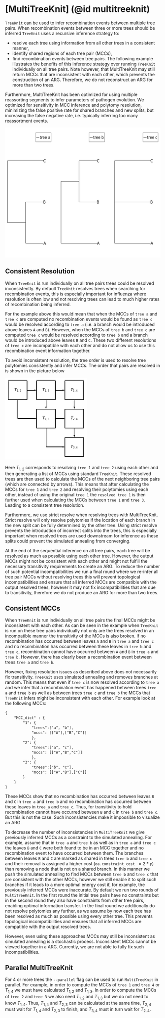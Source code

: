 # [MultiTreeKnit] (@id multitreeknit)

`TreeKnit` can be used to infer recombination events between multiple tree pairs. When recombination events between three or more trees should be inferred `TreeKnit` uses a recursive inference strategy to:
- resolve each tree using information from all other trees in a consistent manner,
- identify shared regions of each tree pair (MCCs),
- find recombination events between tree pairs.
The following example illustrates the benefits of this inference strategy over running `TreeKnit` individually on all tree pairs. Note however, that MultiTreeKnit may still return MCCs that are inconsistent with each other, which prevents the construction of an ARG. Therefore, we do not reconstruct an ARG for more than two trees. 

Furthermore, MultiTreeKnit has been optimized for using multiple reassorting segments to infer parameters of pathogen evolution. We optimized for sensitivity in MCC inference and polytomy resolution, minimizing the false positive rate for shared branches and new splits, but increasing the false negative rate, i.e. typically inferring too many reassortment events. 

![plot](./Pictures/MultiTK_example.png)
## Consistent Resolution

When `TreeKnit` is run individually on all tree pairs trees could be resolved inconsistently. By default `TreeKnit` resolves trees when searching for recombination events, this is especially important for influenza where resolution is often low and not resolving trees can lead to much higher rates of recombination being inferred. 

For the example above this would mean that when the MCCs of `tree a` and `tree c` are computed no recombination events would be found as `tree c` would be resolved according to `tree a` (i.e. a branch would be introduced above leaves `A` and `B`). However, when the MCCs of `tree b` and `tree c` are computed `tree c` would be resolved according to `tree b` and a branch would be introduced above leaves `B` and `C`. These two different resolutions of `tree c` are incompatible with each other and do not allow us to use this recombination event information together.

To avoid inconsistent resolution, the tree order is used to resolve tree polytomies consistently and infer MCCs. The order that pairs are resolved in is shown in the picture below 

![plot](./Pictures/resolution_order.png)

Here $T_{1,2}$ corresponds to resolving `tree 1` and `tree 2` using each other and then generating a list of MCCs using standard `TreeKnit`. These resolved trees are then used to calculate the MCCs of the next neighboring tree pairs (which are connected by arrows). This means that after calculating the MCCs for `tree 1` and `tree 2` and resolving their polytomies using each other, instead of using the original `tree 1` the `resolved tree 1` is then further used when calculating the MCCs between `tree 1` and `tree 3`. Leading to a consistent tree resolution.

Furthermore, we use strict resolve when resolving trees with MultiTreeKnit. Strict resolve will only resolve polytomies if the location of each branch in the new split can be fully determined by the other tree. Using strict resolve prevents the introduction of incorrect splits into the trees, this is especially important when resolved trees are used downstream for inference as these splits could prevent the simulated annealing from converging. 

At the end of the sequential inference on all tree pairs, each tree will be resolved as much as possible using each other tree. However, the output MCCs might not be consistent with each other and might not fulfill the necessary transitivity requirements to create an ARG. To reduce the number of such potential incompatibilities we run a final round where we re-infer all tree pair MCCs without resolving trees this will prevent topological incompatibilities and ensure that all inferred MCCs are compatible with the output resolved trees, however it may not fix incompatibilities that are due to transitivity, therefore we do not produce an ARG for more than two trees. 

## Consistent MCCs

When `TreeKnit` is run individually on all tree pairs the final MCCs might be inconsistent with each other. 
As can be seen in the example when `TreeKnit` is run on these tree pairs individually not only are the trees resolved in an incompatible manner the transitivity of the MCCs is also broken. If no recombination has occurred between leaves `A` and `B` in `tree a` and `tree c` and no recombination has occurred between these leaves in `tree b` and `tree c`, recombination cannot have occurred between `A` and `B` in `tree a` and `tree b`. However, there has clearly been a recombination event between trees `tree a` and `tree b`. 

However, fixing resolution issues as described above does not necessarily fix transitivity. `TreeKnit` uses simulated annealing and removes branches at random. This means that even if `tree c` is now resolved according to `tree a` and we infer that a recombination event has happened between trees `tree a` and `tree b` as well as between trees `tree c` and `tree b` the MCCs that `TreeKnit` infers might be inconsistent with each other. For example look at the following MCCs:
```
{ 
    "MCC_dict" : {
        "1": { 
            "trees":["a", "b"],
            "mccs": [["A"],["B","C"]]
            },
        "2": { 
            "trees":["a", "c"],
            "mccs": [["A","B","C"]]
            },
        "3": { 
            "trees":["b", "c"],
            "mccs": [["A","B"],["C"]]
        }
    }
}
```
These MCCs show that no recombination has occurred between leaves `B` and `C` in `tree a` and `tree b` and no recombination has occurred between these leaves in `tree_a` and `tree_c`. Thus, for transitivity to hold recombination cannot have occurred between `B` and `C` in `tree b` and `tree c`. But this is not the case.
Such inconsistencies make it impossible to visualize an ARG.

To decrease the number of inconsistencies in `MultiTreeKnit` we give previously inferred MCCs as a constraint to the simulated annealing. For example, assume that in `tree a` and `tree b` as well as in `tree a` and `tree c` the leaves `B` and `C` were both found to be in an MCC together and no recombination event to have occurred between them. The branches between leaves `B` and `C` are marked as shared in trees `tree b` and `tree c` and their removal is assigned a higher cost (`oa.constraint_cost `$= 2*\gamma$) than removing a node that is not on a shared branch. In this manner we push the simulated annealing to find MCCs between `tree b` and `tree c` that are consistent with the other MCCs, however we still enable it to split such branches if it leads to a more optimal energy cost if, for example, the previously inferred MCCs were inaccurate. By default we run two rounds of `MultiTreeKnit`. In the first round the initial tree pairs have no constraints but in the second round they also have constraints from other tree pairs, enabling optimal information transfer. In the final round we additionally do not resolve polytomies any further, as we assume by now each tree has been resolved as much as possible using every other tree. This prevents topological incompatibilities and ensures that all inferred MCCs are compatible with the output resolved trees.

However, even using these approaches MCCs may still be inconsistent as simulated annealing is a stochastic process. Inconsistent MCCs cannot be viewed together in a ARG. Currently, we are not able to fully fix such incompatibilities. 

## Parallel MultiTreeKnit

For 4 or more trees the `--parallel` flag can be used to run `MultiTreeKnit` in parallel. For example, in order to compute the MCCs of `tree 1` and `tree 4` or $T_{1,4}$ we must have calculated $T_{1,2}$ and $T_{1,3}$. In order to compute the MCCs of `tree 2` and `tree 3` we also need $T_{1,2}$ and $T_{1,3}$ but we do not need to know $T_{1,4}$. Thus, $T_{1,4}$ and $T_{2,3}$ can be calculated at the same time, $T_{2,4}$ must wait for $T_{1,4}$ and $T_{2,3}$ to finish, and $T_{3,4}$ must in turn wait for $T_{2,4}$.


